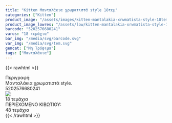 ```yaml
---
title: "Kitten Μανταλάκια χρωματιστά style 18τεμ"
categories: ["Kitten"]
product_image: "/assets/images/kitten-mantalakia-xrwmatista-style-18tem.jpg"
product_image_lowres: "/assets/low/kitten-mantalakia-xrwmatista-style-18tem.jpg"
barcode: "5202576680241"
varos: "18 τεμάχια"
bar_img: "/media/svg/barcode.svg"
var_img: "/media/svg/tem.svg"
gencat: ["Μη Τρόφιμα"]
tags: ["Μανταλάκια"]
---
```

{{< rawhtml >}}

<div class="product">
        <div id="sistatika">Περιγραφή:</div>
        <div class="alltext">Μανταλάκια χρωματιστά style.</div>
        <div id="barcode">
            <div id="barimage1"></div><span id="bartext">5202576680241</span>
        </div>
        <div id="varos">
            <div id="varosimage"><img src="/media/svg/tem.svg"></div><span id="varostext">18 τεμάχια</span>
        </div>
        <div id="kivotio">ΠΕΡΙΕΧΟΜΕΝΟ ΚΙΒΩΤΙΟΥ:<br>48 τεμάχια</div>
        <div class="pimg"></div>
    </div>
{{< /rawhtml >}}


